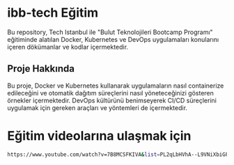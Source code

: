 # ibb-tech Eğitim


Bu repository, Tech Istanbul ile "Bulut Teknolojileri Bootcamp Programı" eğitiminde alatılan Docker, Kubernetes ve DevOps uygulamaları konularını içeren dökümanlar ve kodlar içermektedir.


## Proje Hakkında

Bu proje, Docker ve Kubernetes kullanarak uygulamaların nasıl containerize edileceğini ve otomatik dağıtım süreçlerini nasıl yöneteceğinizi gösteren örnekler içermektedir. DevOps kültürünü benimseyerek CI/CD süreçlerini uygulamak için gereken araçları ve yöntemleri de içermektedir.

# Eğitim videolarına ulaşmak için
```bash  
https://www.youtube.com/watch?v=7B8MCSFKIVA&list=PL2qLbHVhA--L9VNiXbiGP81e_uwAp5QP8&index=9 
```
